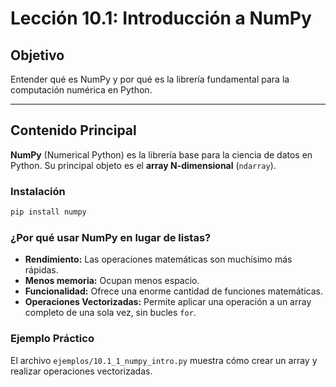# Lección 10.1: Introducción a NumPy

## Objetivo

Entender qué es NumPy y por qué es la librería fundamental para la computación numérica en Python.

---

## Contenido Principal

**NumPy** (Numerical Python) es la librería base para la ciencia de datos en Python. Su principal objeto es el **array N-dimensional** (`ndarray`).

### Instalación

```bash
pip install numpy
```

### ¿Por qué usar NumPy en lugar de listas?

* **Rendimiento:** Las operaciones matemáticas son muchísimo más rápidas.
* **Menos memoria:** Ocupan menos espacio.
* **Funcionalidad:** Ofrece una enorme cantidad de funciones matemáticas.
* **Operaciones Vectorizadas:** Permite aplicar una operación a un array completo de una sola vez, sin bucles `for`.

### Ejemplo Práctico

El archivo `ejemplos/10.1_1_numpy_intro.py` muestra cómo crear un array y realizar operaciones vectorizadas.
